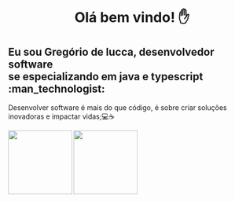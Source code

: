 <h1 align="center">Olá bem vindo! ✋</h1>
<h2>Eu sou Gregório de lucca, desenvolvedor software  <br>  se especializando em java e typescript :man_technologist:  </h2>

<p>Desenvolver software é mais do que código, é sobre criar soluções inovadoras e impactar vidas;💻☕</p>

<img height="130em" align="left"   src="https://github-readme-stats.vercel.app/api/top-langs/?username=gregoriodelucca&theme=dracula&hide_border=false&&layout=compact"/>
<img  height="130em" align="center"   src="https://github-readme-stats.vercel.app/api?username=gregoriodelucca&count_private=true&include_all_commits=true&show_icons=true&theme=dracula&hide_border=false&show_owner=true"/>






